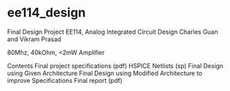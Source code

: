 ee114_design
============

Final Design Project
EE114, Analog Integrated Circuit Design
Charles Guan and Vikram Prasad

80Mhz, 40kOhm, <2mW Amplifier

Contents
Final project specifications (pdf)
HSPICE Netlists (sp)
    Final Design using Given Architecture
    Final Design using Modified Architecture to improve Specifications
Final report (pdf) 
